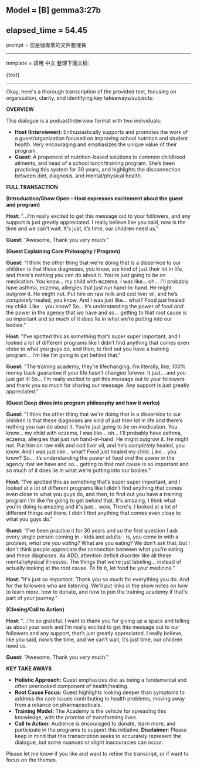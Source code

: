 Model = [B] gemma3:27b
---

elapsed_time = 54.45
---

prompt = 您是個專業的文件整理員

---

template = 
請用 中文 整理下面文稿:

{text}

---

Okay, here's a thorough transcription of the provided text, focusing on organization, clarity, and identifying key takeaways/subjects:

**OVERVIEW**

This dialogue is a podcast/interview format with two individuals:

*   **Host (Interviewer):** Enthusiastically supports and promotes the work of a guest/organization focused on improving school nutrition and student health. Very encouraging and emphasizes the unique value of their program.
*   **Guest:** A proponent of nutrition-based solutions to common childhood ailments, and head of a school lunch/training program.  She’s been practicing this system for 30 years, and highlights the disconnection between diet, diagnosis, and mental/physical health.

**FULL TRANSACTION**

**(Introduction/Show Open – Host expresses excitement about the guest and program)**

**Host:** "…I'm really excited to get this message out to your followers, and any support is just greatly appreciated. I really believe like you said, now is the time and we can't wait.  It's just, it’s time, our children need us.”

**Guest:** "Awesome, Thank you very much.”

**(Guest Explaining Core Philosophy / Program)**

**Guest:** “I think the other thing that we're doing that is a disservice to our children is that these diagnoses, you know, are kind of just their lot in life, and there's nothing *you* can do about it. You’re just going to *be* on medication. You know… my child with eczema, I was like… oh... I'll probably have asthma, eczema, allergies that just *run* hand-in-hand. He might outgrow it. He might not. Put him on raw milk and cod liver oil, and he’s *completely* healed, you know. And I was just like… what? Food *just* healed my child. Like... you know? So… it’s understanding the power of food *and* the power in the agency that *we* have and so… getting to that root cause is so important and so much of it does lie in what we’re putting into our bodies."

**Host:** "I've spotted this as something that’s super super important, and I looked a lot of different programs like I didn’t find anything that comes even close to what you guys do, and then, to find out you have a training program... I’m like I’m going to get behind that."

**Guest:** "The training academy, they’re lifechanging. I’m literally, like, 100% money back guarantee if your life hasn’t changed forever. It just… and you just get it! So… I'm really excited to get this message out to your followers and thank you so much for sharing our message. Any support is just greatly appreciated."

**(Guest Deep dives into program philosophy and how it works)**

**Guest:** "I think the other thing that we're doing that is a disservice to our children is that these diagnoses are kind of just their lot in life and there’s nothing you can do about it. You’re just going to *be* on medication. You know… my child with eczema, I was like… oh... I'll probably have asthma, eczema, allergies that just *run* hand-in-hand. He might outgrow it. He might not. Put him on raw milk and cod liver oil, and he’s *completely* healed, you know. And I was just like… what? Food *just* healed my child. Like... you know? So… it’s understanding the power of food *and* the power in the agency that *we* have and so… getting to that root cause is so important and so much of it does lie in what we’re putting into our bodies."

**Host:** "I’ve spotted this as something that’s super super important, and I looked at a lot of different programs like I didn’t find anything that comes even close to what you guys do, and then, to find out you have a training program I’m like I’m going to get behind that. It's amazing, I think what you're doing is amazing and it's just… wow, There's. I looked at a lot of different things out there. I didn't find anything that comes even close to what you guys do."

**Guest:** “I've been practice it for 30 years and so the first question I ask every single person coming in - kids and adults - is, you come in with a problem, *what are you eating?* What are you eating? We don’t ask that, but I don't think people appreciate the connection between what you’re eating and these diagnoses. As ADD, attention deficit disorder like all these mental/physical illnesses. The things that we're just labeling... instead of actually looking at the root cause. To fix it, let food be your medicine."

**Host**: "It's just so important. Thank you so much for everything you do. And for the followers who are listening. We'll put links in the show notes on how to learn more, how to donate, and how to join the training academy if that's part of your journey.”

**(Closing/Call to Action)**

**Host**: "…I’m so grateful. I want to thank you for giving up a space and telling us about your work and I’m really excited to get this message out to our followers and any support, that’s just greatly appreciated. I really believe, like you said, now’s the time, and we can’t wait, it’s just time, our children need us.

**Guest:** "Awesome, Thank you very much."

**KEY TAKE AWAYS**
*   **Holistic Approach:** Guest emphasizes diet as being a fundamental and often overlooked component of health/healing.
*   **Root Cause Focus:** Guest highlights looking deeper than symptoms to address the core issues contributing to health problems, moving away from a reliance on pharmaceuticals.
*   **Training Model:** The Academy is the vehicle for spreading this knowledge, with the promise of transforming lives.
*   **Call to Action:**  Audience is encouraged to donate, learn more, and participate in the programs to support this initiative.
**Disclaimer**:
Please keep in mind that this transcription seeks to accurately represent the dialogue, but some nuances or slight inaccuracies can occur.

Please let me know if you like and want to refine the transcript, or if want to focus on the themes.